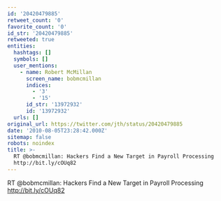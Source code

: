 ```yaml
---
id: '20420479885'
retweet_count: '0'
favorite_count: '0'
id_str: '20420479885'
retweeted: true
entities:
  hashtags: []
  symbols: []
  user_mentions:
    - name: Robert McMillan
      screen_name: bobmcmillan
      indices:
        - '3'
        - '15'
      id_str: '13972932'
      id: '13972932'
  urls: []
original_url: https://twitter.com/jth/status/20420479885
date: '2010-08-05T23:28:42.000Z'
sitemap: false
robots: noindex
title: >-
  RT @bobmcmillan: Hackers Find a New Target in Payroll Processing
  http://bit.ly/cOUq82
---
```


RT @bobmcmillan: Hackers Find a New Target in Payroll Processing http://bit.ly/cOUq82